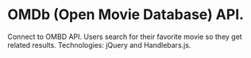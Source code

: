 # OMDb (Open Movie Database) API.
Connect to OMBD API. Users search for their favorite movie so they get related results.
Technologies: jQuery and Handlebars.js.
